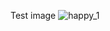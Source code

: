 Test image
![happy_1](https://github.com/recordpang/computer_vision/assets/118109881/b5a7cf57-2e2d-42b4-adc5-164f81044a99)
